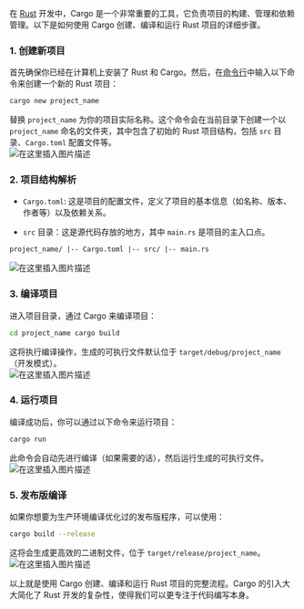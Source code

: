 在 [Rust](https://so.csdn.net/so/search?q=Rust&spm=1001.2101.3001.7020) 开发中，Cargo 是一个非常重要的工具，它负责项目的构建、管理和依赖管理。以下是如何使用 Cargo 创建、编译和运行 Rust 项目的详细步骤。

### 1\. 创建新项目

首先确保你已经在计算机上安装了 Rust 和 Cargo。然后，在[命令行](https://so.csdn.net/so/search?q=%E5%91%BD%E4%BB%A4%E8%A1%8C&spm=1001.2101.3001.7020)中输入以下命令来创建一个新的 Rust 项目：

```bash
cargo new project_name
```

替换 `project_name` 为你的项目实际名称。这个命令会在当前目录下创建一个以 `project_name` 命名的文件夹，其中包含了初始的 Rust 项目结构，包括 `src` 目录、`Cargo.toml` 配置文件等。  
![在这里插入图片描述](https://img-blog.csdnimg.cn/direct/77354725985d4290bea04e8190bad965.png)

### 2\. 项目结构解析

-   `Cargo.toml`: 这是项目的配置文件，定义了项目的基本信息（如名称、版本、作者等）以及依赖关系。
    
-   `src` 目录：这是源代码存放的地方，其中 `main.rs` 是项目的主入口点。
    

```markdown
project_name/ |-- Cargo.toml |-- src/ |-- main.rs
```

![在这里插入图片描述](https://img-blog.csdnimg.cn/direct/b50f765d530d42fc9a4d871483ea5ebc.png)

### 3\. 编译项目

进入项目目录，通过 Cargo 来编译项目：

```bash
cd project_name cargo build
```

这将执行编译操作，生成的可执行文件默认位于 `target/debug/project_name`（开发模式）。  
![在这里插入图片描述](https://img-blog.csdnimg.cn/direct/4a0c53d0b9424675966d7e31c469e8ba.png)

### 4\. 运行项目

编译成功后，你可以通过以下命令来运行项目：

```bash
cargo run
```

此命令会自动先进行编译（如果需要的话），然后运行生成的可执行文件。  
![在这里插入图片描述](https://img-blog.csdnimg.cn/direct/9189ed1072e24f1b841ff87fb748ac70.png)

### 5\. 发布版编译

如果你想要为生产环境编译优化过的发布版程序，可以使用：

```bash
cargo build --release
```

这将会生成更高效的二进制文件，位于 `target/release/project_name`。  
![在这里插入图片描述](https://img-blog.csdnimg.cn/direct/cca68df170b64cf5b5a2736adcc8e3b2.png)

以上就是使用 Cargo 创建、编译和运行 Rust 项目的完整流程。Cargo 的引入大大简化了 Rust 开发的复杂性，使得我们可以更专注于代码编写本身。